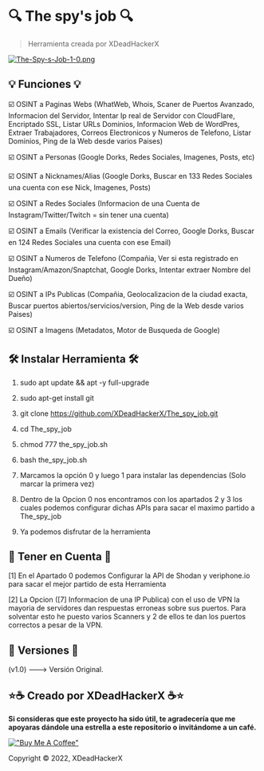 # 🔍 The spy's job 🔍

> Herramienta creada por XDeadHackerX

[![The-Spy-s-Job-1-0.png](https://i.postimg.cc/908fw0jm/The-Spy-s-Job-1-0.png)](https://postimg.cc/PvDHBtx9)

## 💡 Funciones 💡

:ballot_box_with_check: OSINT a Paginas Webs (WhatWeb, Whois, Scaner de Puertos Avanzado, Informacion del Servidor, Intentar Ip real de Servidor con CloudFlare, Encriptado SSL, Listar URLs Dominios, Informacion Web de WordPres, Extraer Trabajadores, Correos Electronicos y Numeros de Telefono, Listar Dominios, Ping de la Web desde varios Paises)

:ballot_box_with_check: OSINT a Personas (Google Dorks, Redes Sociales, Imagenes, Posts, etc)

:ballot_box_with_check: OSINT a Nicknames/Alias (Google Dorks, Buscar en 133 Redes Sociales una cuenta con ese Nick, Imagenes, Posts)

:ballot_box_with_check: OSINT a Redes Sociales (Informacion de una Cuenta de Instagram/Twitter/Twitch = sin tener una cuenta)

:ballot_box_with_check: OSINT a Emails (Verificar la existencia del Correo, Google Dorks, Buscar en 124 Redes Sociales una cuenta con ese Email)

:ballot_box_with_check: OSINT a Numeros de Telefono (Compañia, Ver si esta registrado en Instagram/Amazon/Snaptchat, Google Dorks, Intentar extraer Nombre del Dueño)

:ballot_box_with_check: OSINT a IPs Publicas (Compañia, Geolocalizacion de la ciudad exacta, Buscar puertos abiertos/servicios/version, Ping de la Web desde varios Paises)

:ballot_box_with_check: OSINT a Imagens (Metadatos, Motor de Busqueda de Google)

## 🛠 Instalar Herramienta 🛠

1) sudo apt update && apt -y full-upgrade

2) sudo apt-get install git

3) git clone https://github.com/XDeadHackerX/The_spy_job.git

4) cd The_spy_job

5) chmod 777 the_spy_job.sh

6) bash the_spy_job.sh

7) Marcamos la opción 0 y luego 1 para instalar las dependencias (Solo marcar la primera vez)

8) Dentro de la Opcion 0 nos encontramos con los apartados 2 y 3 los cuales podemos configurar 
dichas APIs para sacar el maximo partido a The_spy_job

9) Ya podemos disfrutar de la herramienta

## 🎲 Tener en Cuenta 🎲

[1] En el Apartado 0 podemos Configurar la API de Shodan y veriphone.io para sacar el mejor partido de esta Herramienta

[2] La Opcion ([7] Informacion de una IP Publica) con el uso de VPN la mayoria de servidores dan respuestas erroneas sobre sus puertos. Para solventar esto he puesto varios Scanners y 2 de ellos te dan los puertos correctos a pesar de la VPN.

## 🔎 Versiones 🔎

(v1.0) ---> Versión Original.

## ⭐☕ Creado por XDeadHackerX ☕⭐

**Si consideras que este proyecto ha sido útil, te agradecería que me apoyaras dándole una estrella a este repositorio o invitándome a un café.**

[!["Buy Me A Coffee"](https://www.buymeacoffee.com/assets/img/custom_images/orange_img.png)](https://www.buymeacoffee.com/XDeadHackerX)

Copyright © 2022, XDeadHackerX
